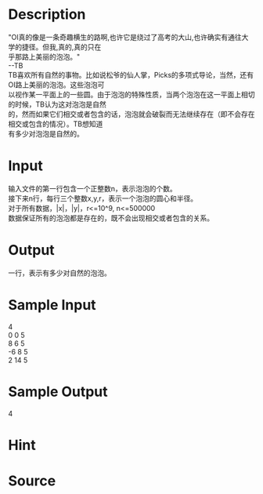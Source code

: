 
# Description

<div class="content"><div>&#34;OI真的像是一条奇趣横生的路啊,也许它是绕过了高考的大山,也许确实有通往大学的捷径。但我,真的,真的只在</div>
<div>乎那路上美丽的泡泡。&#34;</div>
<div>--TB</div>
<div></div>
<div>TB喜欢所有自然的事物。比如说松爷的仙人掌，Picks的多项式导论，当然，还有OI路上美丽的泡泡。这些泡泡可</div>
<div>以视作某一平面上的一些圆。由于泡泡的特殊性质，当两个泡泡在这一平面上相切的时候，TB认为这对泡泡是自然</div>
<div>的，然而如果它们相交或者包含的话，泡泡就会破裂而无法继续存在（即不会存在相交或包含的情况）。TB想知道</div>
<div>有多少对泡泡是自然的。</div></div>

# Input

<div class="content"><div>输入文件的第一行包含一个正整数n，表示泡泡的个数。</div>
<div>接下来n行，每行三个整数x,y,r，表示一个泡泡的圆心和半径。</div>
<div>对于所有数据，|x|，|y|，r&lt;=10^9, n&lt;=500000</div>
<div>数据保证所有的泡泡都是存在的，既不会出现相交或者包含的关系。</div></div>

# Output

<div class="content"><div>一行，表示有多少对自然的泡泡。</div></div>

# Sample Input

<div class="content"><span class="sampledata">4<br/>
0 0 5<br/>
8 6 5<br/>
-6 8 5<br/>
2 14 5<br/>
</span></div>

# Sample Output

<div class="content"><span class="sampledata">4</span></div>

# Hint

<div class="content"><p></p></div>

# Source

<div class="content"><p><a href="problemset.php?search="></a></p></div>

